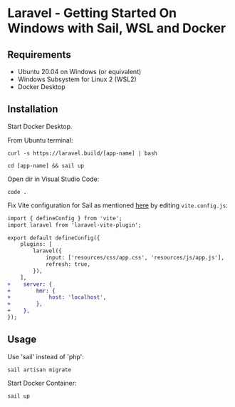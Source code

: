 # Laravel - Getting Started On Windows with Sail, WSL and Docker

## Requirements

- Ubuntu 20.04 on Windows (or equivalent)
- Windows Subsystem for Linux 2 (WSL2)
- Docker Desktop

## Installation

Start Docker Desktop.

From Ubuntu terminal:

```
curl -s https://laravel.build/[app-name] | bash

cd [app-name] && sail up
```

Open dir in Visual Studio Code:

```
code .
```

Fix Vite configuration for Sail as mentioned [here](https://github.com/laravel/vite-plugin/pull/42) by editing ```vite.config.js```:

```diff
import { defineConfig } from 'vite';
import laravel from 'laravel-vite-plugin';

export default defineConfig({
    plugins: [
        laravel({
            input: ['resources/css/app.css', 'resources/js/app.js'],
            refresh: true,
        }),
    ],
+    server: {
+        hmr: {
+            host: 'localhost',
+        },
+    },
});
```

## Usage

Use 'sail' instead of 'php':

```
sail artisan migrate
```

Start Docker Container:

```
sail up
```